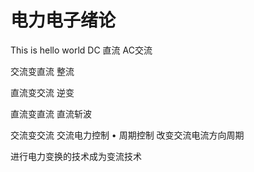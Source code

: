 # 电力电子绪论
This is hello world
DC 直流  AC交流

交流变直流
整流

直流变交流
逆变

直流变直流
直流斩波

交流变交流
交流电力控制
• 周期控制  改变交流电流方向周期

进行电力变换的技术成为变流技术

